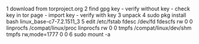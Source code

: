 1 download from torproject.org
2 find gpg key
    - verify without key
    - check key in tor page
    - import key
    - verify with key
3 unpack
4 sudo pkg install bash linux_base-c7-7.2.1511_3
5 edit /etc/fstab
fdesc           /dev/fd             fdescfs         rw          0       0
linprocfs       /compat/linux/proc  linprocfs       rw      0       0
tmpfs           /compat/linux/dev/shm  tmpfs   rw,mode=1777    0       0
6 sudo mount -a
